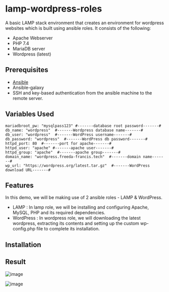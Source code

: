 # lamp-wordpress-roles

A basic LAMP stack environment that creates an environment for wordpress websites which is built using ansible roles. It consists of the following:

- Apache Webserver
- PHP 7.4
- MariaDB server
- Wordpress (latest)

## Prerequisites

- [Ansible](https://docs.ansible.com/ansible/latest/installation_guide/intro_installation.html)
- Ansible-galaxy
- SSH and key-based authentication from the ansible machine to the remote server.

## Variables Used

```
mariadbroot_pw: "mysqlpass123" #-------database root password-------#
db_name: "wordpress"  #-------Wordpress database name-------#
db_user: "wordpress"  #-------WordPress username-------#
db_password: "wordpress"  #-------WordPress db password-------#
httpd_port: 80  #-------port for apache-------#
httpd_user: "apache" #-------apache user-------#
httpd_group: "apache"  #-------apache group-------#
domain_name: "wordpress.freeda-francis.tech"  #-------domain name-------#
wp_url: "https://wordpress.org/latest.tar.gz"  #-------WordPress download URL-------#
```

## Features

In this demo, we will be making use of 2 ansible roles - LAMP & WordPress. 
- LAMP : In lamp role, we will be installing and configuring Apache, MySQL, PHP and its required dependencies.
- WordPress : In wordpress role, we will downloading the latest wordpress, extracting its contents and setting up the custom wp-config.php file to complete its installation.

## Installation






## Result

![image](https://user-images.githubusercontent.com/93197553/148401422-ba429dd4-e174-47a8-809c-1dba722b323f.png)

![image](https://user-images.githubusercontent.com/93197553/148401513-251515ab-fd95-416f-b8fa-7a57b203e302.png)

